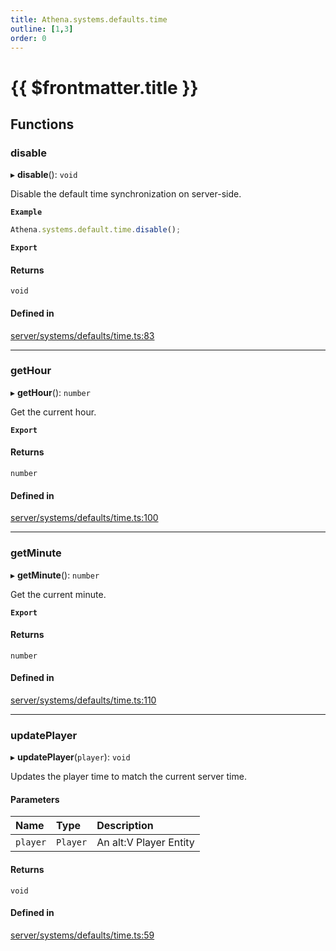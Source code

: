 ```yaml
---
title: Athena.systems.defaults.time
outline: [1,3]
order: 0
---
```


# {{ $frontmatter.title }}


## Functions

### disable

▸ **disable**(): `void`

Disable the default time synchronization on server-side.

**`Example`**

```ts
Athena.systems.default.time.disable();
```

**`Export`**

#### Returns

`void`

#### Defined in

[server/systems/defaults/time.ts:83](https://github.com/Stuyk/altv-athena/blob/627294b/src/core/server/systems/defaults/time.ts#L83)

___

### getHour

▸ **getHour**(): `number`

Get the current hour.

**`Export`**

#### Returns

`number`

#### Defined in

[server/systems/defaults/time.ts:100](https://github.com/Stuyk/altv-athena/blob/627294b/src/core/server/systems/defaults/time.ts#L100)

___

### getMinute

▸ **getMinute**(): `number`

Get the current minute.

**`Export`**

#### Returns

`number`

#### Defined in

[server/systems/defaults/time.ts:110](https://github.com/Stuyk/altv-athena/blob/627294b/src/core/server/systems/defaults/time.ts#L110)

___

### updatePlayer

▸ **updatePlayer**(`player`): `void`

Updates the player time to match the current server time.

#### Parameters

| Name | Type | Description |
| :------ | :------ | :------ |
| `player` | `Player` | An alt:V Player Entity |

#### Returns

`void`

#### Defined in

[server/systems/defaults/time.ts:59](https://github.com/Stuyk/altv-athena/blob/627294b/src/core/server/systems/defaults/time.ts#L59)
